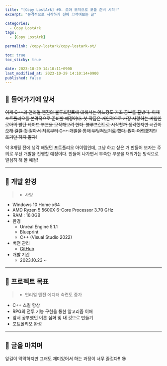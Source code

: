 ```yaml
---
title: "[Copy LostArk] #0. 로아 모작으로 포폴 준비 시작!"
excerpt: "본격적으로 시작하기 전에 끄적여보는 글"

categories:
  - Copy LostArk
tags:
  - [Copy LostArk]

permalink: /copy-lostark/copy-lostark-ot/

toc: true
toc_sticky: true

date: 2023-10-29 14:10:11+0900
last_modified_at: 2023-10-29 14:10:14+0900
published: false
---
```


## 👻 들어가기에 앞서
~~이제 C++과 언리얼 엔진의 블루프린트에 대해서는 어느정도 기초 공부를 끝냈다. 이제 포트폴리오를 본격적으로 준비할 예정이다. 첫 작품은 개인적으로 가장 사랑하는 게임인 로아의 발탄 레이드 부분을 모작해보려 한다. 블루프린트로 시작할까 생각했지만 시간이 오래 걸릴 것 같아서 처음부터 C++ 개발을 통해 부딪혀보기로 했다. 많이 어렵겠지만 포기만 하지 말자!~~

약 8개월 전에 생각 해뒀던 포트폴리오 아이템인데, 그냥 하고 싶은 거 만들어 보자는 주의로 우선 개발을 진행할 예정이다. 만들어 나가면서 부족한 부분을 채워가는 방식으로 열심히 해 볼 예정!

***

## 👻 개발 환경
> - 사양
  - Windows 10 Home x64
  - AMD Ryzen 5 5600X 6-Core Processor 3.70 GHz
  - RAM : 16.0GB
- 환경
  - Unreal Engine 5.1.1
  - Blueprint
  - C++ (Visual Studio 2022)
- 버전 관리
  - [GitHub](https://github.com/choi-dan-di/Portfolio/tree/main/CopyLostArk)
- 개발 기간
  - 2023.10.23 ~ 

***

## 👻 프로젝트 목표
> - 언리얼 엔진 에디터 숙련도 증가
- C++ 스킬 향상
- RPG의 전투 기능 구현을 통한 알고리즘 이해
- 앞서 공부했던 이론 심화 및 내 것으로 만들기
- 포트폴리오 완성

***

## 👻 글을 마치며
앞길이 막막하지만 그래도 재미있어서 하는 과정이 너무 즐겁다!! 😎